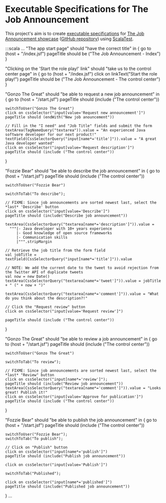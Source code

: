 Executable Specifications for The Job Announcement
==================================================

This project's aim is to create [executable specifications](http://specificationbyexample.com/) for [The Job Announcement showcase](http://the-job-announcement.com/) ([GitHub repository](https://github.com/plexiti/the-job-announcement-fox)) using [ScalaTest](http://www.scalatest.org/).

  :::scala
  ...
  "The app start page" should "have the correct title" in {
    go to (host + "/index.jsf")
    pageTitle should be ("The Job Announcement - Index")
  }
  
  "Clicking on the 'Start the role play!' link" should "take us to the control center page" in {
    go to (host + "/index.jsf")
	click on linkText("Start the role play!")
    pageTitle should be ("The Job Announcement - The control center")
  }
  
  "Gonzo The Great" should "be able to request a new job announcement" in {
    go to (host + "/start.jsf")
    pageTitle should (include ("The control center"))
    
    switchToUser("Gonzo The Great")
    click on cssSelector("input[value='Request new announcement']")
    pageTitle should (endWith("New job anouncement"))
    
    // Fill in the "I need" and "Job Title" fields and submit the form
    textArea(TagNameQuery("textarea")).value = "An experienced Java software developer for our next product!"
    textField(CssSelectorQuery("input[name*='title']")).value = "A great Java developer wanted"  
    click on cssSelector("input[value='Request description']")  
    pageTitle should (include ("The control center"))
  }

  "Fozzie Bear" should "be able to describe the job announcement" in {
    go to (host + "/start.jsf")
    pageTitle should (include ("The control center"))
    
    switchToUser("Fozzie Bear")

    switchToTab("To describe");

    // FIXME: Since job announcements are sorted newest last, select the *last* 'Describe' button
    click on cssSelector("input[value='Describe']")
    pageTitle should (include("Describe job announcement"))

    textArea(CssSelectorQuery("textarea[name*='description']")).value = 
      """|- Java developer with 10+ years experience
         |- Good knowledge of open source frameworks
         |- Communication skills
         |""".stripMargin

    // Retrieve the job title from the form field
    val jobTitle = textField(CssSelectorQuery("input[name*='title']")).value
    
    // NOTE: We add the current date to the tweet to avoid rejection from the Twitter API of duplicate tweets  
    val now = new Date()
    textArea(CssSelectorQuery("textarea[name*='tweet']")).value = jobTitle + " (" + now + ")"
    
    textArea(CssSelectorQuery("textarea[name*='comment']")).value = "What do you think about the description?!"

    // Click the "Request review" button
    click on cssSelector("input[value='Request review']")
    
    pageTitle should (include ("The control center"))
  }

  "Gonzo The Great" should "be able to review a job announcement" in {
    go to (host + "/start.jsf")
    pageTitle should (include ("The control center"))
    
    switchToUser("Gonzo The Great")
    
    switchToTab("To review");

    // FIXME: Since job announcements are sorted newest last, select the *last* "Review" button
    click on cssSelector("input[name*='review']");
    pageTitle should (include("Review job announcement"))
    textArea(CssSelectorQuery("textarea[name*='comment']")).value = "Looks great! Publish it!"    
    click on cssSelector("input[value='Approve for publication']")
    pageTitle should (include ("The control center"))
  }
  
  "Fozzie Bear" should "be able to publish the job announcement" in {
    go to (host + "/start.jsf")
    pageTitle should (include ("The control center"))

    switchToUser("Fozzie Bear");
    switchToTab("To publish");

    // Click on "Publish" button
    click on cssSelector("input[name*='publish']")
    pageTitle should (include("Publish job announcement"))

    click on cssSelector("input[value='Publish']")

    switchToTab("Published");

    click on cssSelector("input[name*='published']")
    pageTitle should (include("Published job announcement"))  
  }
  ...
